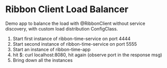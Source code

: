 # Ribbon Client Load Balancer

Demo app to balance the load with @RibbonClient without service discovery,
with custom load distribution ConfigClass.

1. Start first instance of ribbon-time-service on port 4444
2. Start second instance of ribbon-time-service on port 5555
3. Start an instance of ribbon-time-app
4. hit $: curl localhost:8080, hit again (observe port in the response msg)
5. Bring down all the instances
